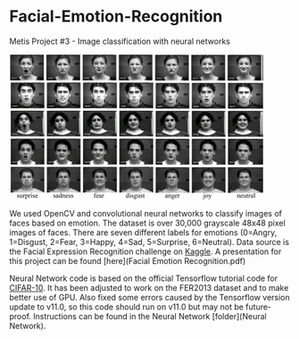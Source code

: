 # Facial-Emotion-Recognition
Metis Project #3 - Image classification with neural networks 

![faces](cohn-kanade.png)

We used OpenCV and convolutional neural networks to classify images of faces based on emotion. The dataset is over 30,000 grayscale 48x48 pixel images of faces. There are seven different labels for emotions (0=Angry, 1=Disgust, 2=Fear, 3=Happy, 4=Sad, 5=Surprise, 6=Neutral). Data source is the Facial Expression Recognition challenge on [Kaggle](https://www.kaggle.com/c/challenges-in-representation-learning-facial-expression-recognition-challenge/data). A presentation for this project can be found [here](Facial Emotion Recognition.pdf)


Neural Network code is based on the official Tensorflow tutorial code for [CIFAR-10](https://github.com/tensorflow/tensorflow/tree/r0.11/tensorflow/models/image/cifar10/). It has been adjusted to work on the FER2013 dataset and to make better use of GPU. Also fixed some errors caused by the Tensorflow version update to v11.0, so this code should run on v11.0 but may not be future-proof. Instructions can be found in the Neural Network [folder](Neural Network). 


